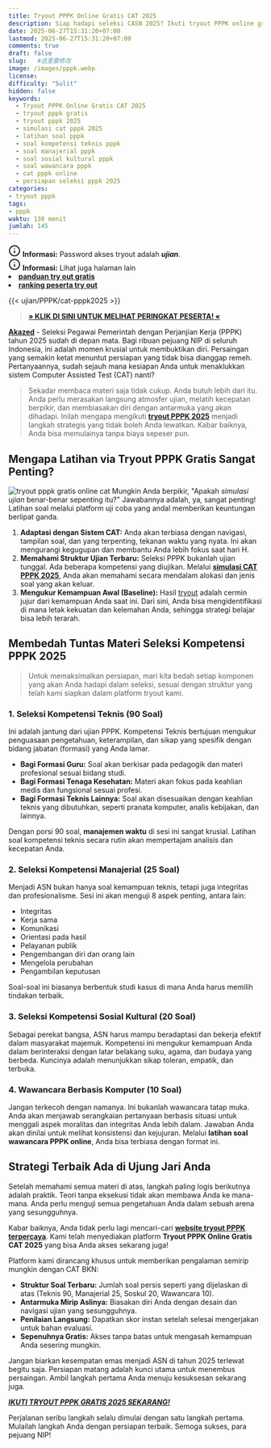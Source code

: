 ```yaml
---
title: Tryout PPPK Online Gratis CAT 2025
description: Siap hadapi seleksi CASN 2025? Ikuti tryout PPPK online gratis CAT 2025 di sini! Simulasi lengkap Kompetensi Teknis, Manajerial, Sosial Kultural, dan Wawancara sesuai sistem BKN terbaru. Ukur kemampuanmu sekarang!
date: 2025-06-27T15:31:20+07:00
lastmod: 2025-06-27T15:31:20+07:00
comments: true
draft: false 
slug:   #这里要修改
image: /images/pppk.webp
license: 
difficulty: "Sulit"
hidden: false
keywords: 
  - Tryout PPPK Online Gratis CAT 2025
  - tryout pppk gratis
  - tryout pppk 2025
  - simulasi cat pppk 2025
  - latihan soal pppk
  - soal kompetensi teknis pppk
  - soal manajerial pppk
  - soal sosial kultural pppk
  - soal wawancara pppk
  - cat pppk online
  - persiapan seleksi pppk 2025
categories:
- tryout pppk
tags:
- pppk
waktu: 130 menit
jumlah: 145 
---
```


<div class="alert alert-info">
  <svg xmlns="http://www.w3.org/2000/svg" width="24" height="24" viewBox="0 0 24 24" fill="none" stroke="currentColor" stroke-width="2" stroke-linecap="round" stroke-linejoin="round" class="feather feather-info"><circle cx="12" cy="12" r="10"></circle><line x1="12" y1="16" x2="12" y2="12"></line>    <line x1="12" y1="8" x2="12.01" y2="8"></line>  </svg>
  <span><strong>Informasi:</strong> Password akses tryout adalah <b><i>ujian</b></i>.</span>
</div>
<div class="alert alert-info">
  <svg xmlns="http://www.w3.org/2000/svg" width="24" height="24" viewBox="0 0 24 24" fill="none" stroke="currentColor" stroke-width="2" stroke-linecap="round" stroke-linejoin="round" class="feather feather-info"><circle cx="12" cy="12" r="10"></circle><line x1="12" y1="16" x2="12" y2="12"></line>    <line x1="12" y1="8" x2="12.01" y2="8"></line>  </svg>
  <span><strong>Informasi:</strong> Lihat juga halaman lain<b> <li><a href="/ujian/cara-ikut-tryout-online-gratis">panduan try out gratis</a></li></b> <b><li><a href="/ujian/ranking-peserta-tryout">ranking peserta try out</a></li></b></span>
</div>



{{< ujian/PPPK/cat-pppk2025 >}}

> **[» KLIK DI SINI UNTUK MELIHAT PERINGKAT PESERTA! «](/ujian/ranking-peserta-tryout/)**


**[Akazed](/)** - Seleksi Pegawai Pemerintah dengan Perjanjian Kerja (PPPK) tahun 2025 sudah di depan mata. Bagi ribuan pejuang NIP di seluruh Indonesia, ini adalah momen krusial untuk membuktikan diri. Persaingan yang semakin ketat menuntut persiapan yang tidak bisa dianggap remeh. Pertanyaannya, sudah sejauh mana kesiapan Anda untuk menaklukkan sistem Computer Assisted Test (CAT) nanti?

>Sekadar membaca materi saja tidak cukup. Anda butuh lebih dari itu. Anda perlu merasakan langsung atmosfer ujian, melatih kecepatan berpikir, dan membiasakan diri dengan antarmuka yang akan dihadapi. Inilah mengapa mengikuti **[tryout PPPK 2025](/ujian/pppk/try-out-cat-pppk-2025/)** menjadi langkah strategis yang tidak boleh Anda lewatkan. Kabar baiknya, Anda bisa memulainya tanpa biaya sepeser pun.

## Mengapa Latihan via Tryout PPPK Gratis Sangat Penting?
![tryout pppk gratis online cat](/images/pppk.webp)
Mungkin Anda berpikir, "Apakah *simulasi ujian* benar-benar sepenting itu?" Jawabannya adalah, ya, sangat penting! Latihan soal melalui platform uji coba yang andal memberikan keuntungan berlipat ganda.

1.  **Adaptasi dengan Sistem CAT:** Anda akan terbiasa dengan navigasi, tampilan soal, dan yang terpenting, tekanan waktu yang nyata. Ini akan mengurangi kegugupan dan membantu Anda lebih fokus saat hari H.
2.  **Memahami Struktur Ujian Terbaru:** Seleksi PPPK bukanlah ujian tunggal. Ada beberapa kompetensi yang diujikan. Melalui **[simulasi CAT PPPK 2025](/ujian/pppk/tryout-cat-pppk-2025/)**, Anda akan memahami secara mendalam alokasi dan jenis soal yang akan keluar.
3.  **Mengukur Kemampuan Awal (Baseline):** Hasil [tryout](/ujian/) adalah cermin jujur dari kemampuan Anda saat ini. Dari sini, Anda bisa mengidentifikasi di mana letak kekuatan dan kelemahan Anda, sehingga strategi belajar bisa lebih terarah.

## Membedah Tuntas Materi Seleksi Kompetensi PPPK 2025

>Untuk memaksimalkan persiapan, mari kita bedah setiap komponen yang akan Anda hadapi dalam seleksi, sesuai dengan struktur yang telah kami siapkan dalam platform tryout kami.

### 1. Seleksi Kompetensi Teknis (90 Soal)

Ini adalah jantung dari ujian PPPK. Kompetensi Teknis bertujuan mengukur penguasaan pengetahuan, keterampilan, dan sikap yang spesifik dengan bidang jabatan (formasi) yang Anda lamar.

* **Bagi Formasi Guru:** Soal akan berkisar pada pedagogik dan materi profesional sesuai bidang studi.
* **Bagi Formasi Tenaga Kesehatan:** Materi akan fokus pada keahlian medis dan fungsional sesuai profesi.
* **Bagi Formasi Teknis Lainnya:** Soal akan disesuaikan dengan keahlian teknis yang dibutuhkan, seperti pranata komputer, analis kebijakan, dan lainnya.

Dengan porsi 90 soal, **manajemen waktu** di sesi ini sangat krusial. Latihan soal kompetensi teknis secara rutin akan mempertajam analisis dan kecepatan Anda.

### 2. Seleksi Kompetensi Manajerial (25 Soal)

Menjadi ASN bukan hanya soal kemampuan teknis, tetapi juga integritas dan profesionalisme. Sesi ini akan menguji 8 aspek penting, antara lain:
* Integritas
* Kerja sama
* Komunikasi
* Orientasi pada hasil
* Pelayanan publik
* Pengembangan diri dan orang lain
* Mengelola perubahan
* Pengambilan keputusan

Soal-soal ini biasanya berbentuk studi kasus di mana Anda harus memilih tindakan terbaik.

### 3. Seleksi Kompetensi Sosial Kultural (20 Soal)

Sebagai perekat bangsa, ASN harus mampu beradaptasi dan bekerja efektif dalam masyarakat majemuk. Kompetensi ini mengukur kemampuan Anda dalam berinteraksi dengan latar belakang suku, agama, dan budaya yang berbeda. Kuncinya adalah menunjukkan sikap toleran, empatik, dan terbuka.

### 4. Wawancara Berbasis Komputer (10 Soal)

Jangan terkecoh dengan namanya. Ini bukanlah wawancara tatap muka. Anda akan menjawab serangkaian pertanyaan berbasis situasi untuk menggali aspek moralitas dan integritas Anda lebih dalam. Jawaban Anda akan dinilai untuk melihat konsistensi dan kejujuran. Melalui **latihan soal wawancara PPPK online**, Anda bisa terbiasa dengan format ini.

## Strategi Terbaik Ada di Ujung Jari Anda

Setelah memahami semua materi di atas, langkah paling logis berikutnya adalah praktik. Teori tanpa eksekusi tidak akan membawa Anda ke mana-mana. Anda perlu menguji semua pengetahuan Anda dalam sebuah arena yang sesungguhnya.

Kabar baiknya, Anda tidak perlu lagi mencari-cari **[website tryout PPPK terpercaya](/link-tryout-ppg-gratis/)**. Kami telah menyediakan platform **Tryout PPPK Online Gratis CAT 2025** yang bisa Anda akses sekarang juga!

Platform kami dirancang khusus untuk memberikan pengalaman semirip mungkin dengan CAT BKN:
* **Struktur Soal Terbaru:** Jumlah soal persis seperti yang dijelaskan di atas (Teknis 90, Manajerial 25, Soskul 20, Wawancara 10).
* **Antarmuka Mirip Aslinya:** Biasakan diri Anda dengan desain dan navigasi ujian yang sesungguhnya.
* **Penilaian Langsung:** Dapatkan skor instan setelah selesai mengerjakan untuk bahan evaluasi.
* **Sepenuhnya Gratis:** Akses tanpa batas untuk mengasah kemampuan Anda sesering mungkin.

Jangan biarkan kesempatan emas menjadi ASN di tahun 2025 terlewat begitu saja. Persiapan matang adalah kunci utama untuk menembus persaingan. Ambil langkah pertama Anda menuju kesuksesan sekarang juga.


 ***[ IKUTI TRYOUT PPPK GRATIS 2025 SEKARANG!](/categories/tryout-pppk/)***
  
Perjalanan seribu langkah selalu dimulai dengan satu langkah pertama. Mulailah langkah Anda dengan persiapan terbaik. Semoga sukses, para pejuang NIP!